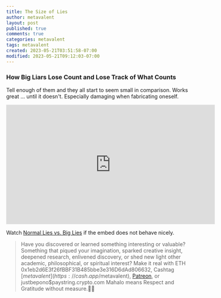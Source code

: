 ```yaml
---
title: The Size of Lies
author: metavalent
layout: post
published: true
comments: true
categories: metavalent
tags: metavalent
created: 2023-05-21T03:51:58-07:00
modified: 2023-05-21T09:12:03-07:00
---
```


### How Big Liars Lose Count and Lose Track of What Counts

Tell enough of them and they all start to seem small in comparison. Works great ... until it doesn't. Especially damaging when fabricating oneself.

<iframe loading="lazy" id="ytplayer" type="text/html" width="560" height="320"
  src="https://www.youtube.com/embed/IocnUzaOijU?autoplay=1"
  frameborder="0"></iframe>

Watch [Normal Lies vs. Big Lies](https://youtu.be/IocnUzaOijU) if the embed does not behave nicely.

<!-- For custom thumbnail
![alt text](/assets/images/image.jpg "title")
-->

<p></p>
<p></p>
<p></p>

> Have you discovered or learned something interesting or valuable? Something that piqued your imagination, sparked creative insight, deepened research, enlivened discovery, or shed new light other academic, philosophical, or spiritual interest? Make it real with ETH 0x1eb2d6E3f26fBBF31B485bbe3e316D6dAd806632, Cashtag [$metavalent](https://cash.app/$metavalent), [Patreon](https://patreon.com/metavalent), or justbepono$paystring.crypto.com Mahalo means Respect and Gratitude without measure.🙏🏼



